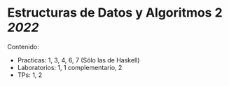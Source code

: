 # Estructuras de Datos y Algoritmos 2 _2022_
Contenido:
- Practicas: 1, 3, 4, 6, 7 (Sólo las de Haskell)
- Laboratorios: 1, 1 complementario, 2
- TPs: 1, 2
